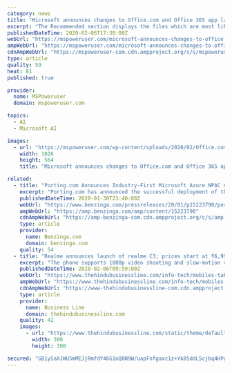 ```yaml
---
category: news
title: "Microsoft announces changes to Office.com and Office 365 app launcher"
excerpt: "The Recommended section displays the files which are most likely to their your attention using the power of AI. And the Discover section allows users to see the files ... Microsoft now offers controls in the Azure Active Directory portal that enable admins to pin up to three apps to Office.com and the app launcher. Any app added by an admin ..."
publishedDateTime: 2020-02-06T17:30:00Z
webUrl: "https://mspoweruser.com/microsoft-announces-changes-to-office-com-and-office-365-app-launcher/"
ampWebUrl: "https://mspoweruser.com/microsoft-announces-changes-to-office-com-and-office-365-app-launcher/amp/"
cdnAmpWebUrl: "https://mspoweruser-com.cdn.ampproject.org/c/s/mspoweruser.com/microsoft-announces-changes-to-office-com-and-office-365-app-launcher/amp/"
type: article
quality: 59
heat: 81
published: true

provider:
  name: MSPoweruser
  domain: mspoweruser.com

topics:
  - AI
  - Microsoft AI

images:
  - url: "https://mspoweruser.com/wp-content/uploads/2020/02/Office.com-experience.jpg"
    width: 1026
    height: 564
    title: "Microsoft announces changes to Office.com and Office 365 app launcher"

related:
  - title: "Porting.com Announces Industry-First Microsoft Azure NPAC Certified SOA"
    excerpt: "Porting.com has announced the successful deployment of their NPAC Certified Local Number Porting solution on Microsoft Azure - Telecom's first and only Azure hosted, NPAC Certified SOA. After receiving the United States' first cloud NPAC certification in October of 2017,"
    publishedDateTime: 2020-01-30T23:40:00Z
    webUrl: "https://www.benzinga.com/pressreleases/20/01/p15223790/porting-com-announces-industry-first-microsoft-azure-npac-certified-soa"
    ampWebUrl: "https://amp.benzinga.com/amp/content/15223790"
    cdnAmpWebUrl: "https://amp-benzinga-com.cdn.ampproject.org/c/s/amp.benzinga.com/amp/content/15223790"
    type: article
    provider:
      name: Benzinga.com
      domain: benzinga.com
    quality: 54
  - title: "Realme announces launch of realme C3; prices start at ₹6,999"
    excerpt: "The phone supports 1080p video shooting and slow-motion videos at 120 fps. On the front, the C3 has a 5MP selfie camera with features such as AI beautification function, HDR mode, portrait mode and a Panoselfie feature. The body has an optical texture ..."
    publishedDateTime: 2020-02-06T09:59:00Z
    webUrl: "https://www.thehindubusinessline.com/info-tech/mobiles-tablets/realme-announces-launch-of-realme-c3-prices-start-at6999/article30750424.ece"
    ampWebUrl: "https://www.thehindubusinessline.com/info-tech/mobiles-tablets/realme-announces-launch-of-realme-c3-prices-start-at6999/article30750424.ece/amp/"
    cdnAmpWebUrl: "https://www-thehindubusinessline-com.cdn.ampproject.org/c/s/www.thehindubusinessline.com/info-tech/mobiles-tablets/realme-announces-launch-of-realme-c3-prices-start-at6999/article30750424.ece/amp/"
    type: article
    provider:
      name: Business Line
      domain: thehindubusinessline.com
    quality: 42
    images:
      - url: "https://www.thehindubusinessline.com/static/theme/default/base/img/og-image.jpg"
        width: 300
        height: 300

secured: "GB1ySaXJWU5mMEJjRmfdY46G1oQ0N9W/uapFnfgaxc1z+Yk85ddL5cjbq4HPgXST0kSya7d5Ja9w3wadrsEk4t3g0LJYFHheCzVcRzZ93mu5EXLLNMdPpt2KutOS3eUs8Il8L+M05eIvRnGTz9MvNsRjtPMfURGJSl+/UZmZQ3Q6RI6IMszrRDK0L7GBTq1bdna6LOE9AZL2/6U7x1KUScsJEYRskQYdxSisNi2Y++uguQaGXh6tny/q9aLkJN2dYjk1QGZNX7sNm6OHkrWMTRNuBivLik08JN/oUgBzgIy8SL2vNjutcgYQYKDaUNeF;0LHWmhS5y0sCxq47TKIa6Q=="
---
```


